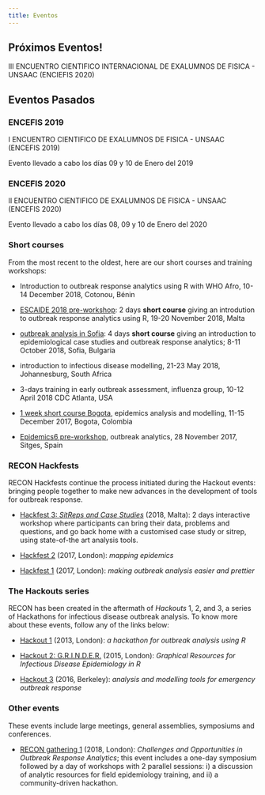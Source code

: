 ```yaml
---
title: Eventos
---
```



## Próximos Eventos!

<!-- From the closest to the more distant, these are our next events: -->

III ENCUENTRO CIENTIFICO INTERNACIONAL DE EXALUMNOS DE FISICA - UNSAAC (ENCIEFIS 2020)

## Eventos Pasados

### ENCEFIS 2019
 
I ENCUENTRO CIENTIFICO DE EXALUMNOS DE FISICA - UNSAAC (ENCEFIS 2019) 

Evento llevado a cabo los días 09 y 10 de Enero del 2019

### ENCEFIS 2020

II ENCUENTRO CIENTIFICO DE EXALUMNOS DE FISICA - UNSAAC (ENCEFIS 2020) 

Evento llevado a cabo los días 08, 09 y 10 de Enero del 2020

### Short courses

From the most recent to the oldest, here are our short courses and training
workshops:

- Introduction to outbreak response analytics using R with WHO Afro, 10-14 December 2018, Cotonou, Bénin

- [ESCAIDE 2018 pre-workshop](https://recon-malta-2018.netlify.com/): 2 days **short course** giving an introdution to outbreak response analytics using R, 19-20 November 2018, Malta

- [outbreak analysis in Sofia](https://recon-sofia-2018.netlify.com/): 4 days **short course** giving an introduction to epidemiological case studies and outbreak response analytics; 8-11 October 2018, Sofia, Bulgaria 

- introduction to infectious disease modelling, 21-23 May 2018, Johannesburg,
  South Africa

- 3-days training in early outbreak assessment, influenza group, 10-12 April
  2018 CDC Atlanta, USA

- [1 week short course Bogota](https://epicoursebogota.netlify.com/), epidemics
  analysis and modelling, 11-15 December 2017, Bogota, Colombia

- [Epidemics6 pre-workshop](https://www.elsevier.com/events/conferences/international-conference-on-infectious-disease-dynamics/programme/pre-conference-workshop), outbreak analytics, 28 November 2017, Sitges, Spain


### RECON Hackfests

RECON Hackfests continue the process initiated during the Hackout events:
bringing people together to make new advances in the development of tools for
outbreak response.

- [Hackfest 3: *SitReps and Case Studies*](https://recon-hackfest-3.netlify.com)
  (2018, Malta): 2 days interactive workshop where participants can bring their
  data, problems and questions, and go back home with a customised case study or
  sitrep, using state-of-the art analysis tools.

- [Hackfest 2](http://www.repidemicsconsortium.org/hackfest2/) (2017, London):
  *mapping epidemics*

- [Hackfest 1](http://www.repidemicsconsortium.org/hackfest1/) (2017, London):
  *making outbreak analysis easier and prettier*



### The Hackouts series

RECON has been created in the aftermath of *Hackouts* 1, 2, and 3, a series of
Hackathons for infectious disease outbreak analysis. To know more about these
events, follow any of the links below:

- [Hackout 1](https://sites.google.com/site/hackoutwiki/home) (2013, London): *a hackathon for outbreak analysis using R*

- [Hackout 2: G.R.I.N.D.E.R.](https://sites.google.com/site/hackout2/) (2015, London): *Graphical Resources for Infectious Disease Epidemiology in R*

- [Hackout 3](http://hackout3.ropensci.org/) (2016, Berkeley): *analysis and modelling tools for emergency outbreak response*


### Other events

These events include large meetings, general assemblies, symposiums and
conferences.

- [RECON gathering 1](https://recon-gathering-march2018.netlify.com/) (2018,
  London): *Challenges and Opportunities in Outbreak Response Analytics*; this
  event includes a one-day symposium followed by a day of workshops with 2
  parallel sessions: i) a discussion of analytic resources for field
  epidemiology training, and ii) a community-driven hackathon.
